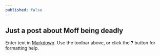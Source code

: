 ```yaml
---
published: false
---
```


## Just a post about Moff being deadly

Enter text in [Markdown](http://daringfireball.net/projects/markdown/). Use the toolbar above, or click the **?** button for formatting help.
